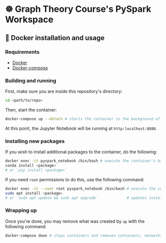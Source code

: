 # :wheel_of_dharma: Graph Theory Course's PySpark Workspace

## :whale: Docker installation and usage

### Requirements

- [Docker](https://docs.docker.com/get-docker/)
- [Docker-compose](https://docs.docker.com/compose/install/)

### Building and running

First, make sure you are inside this repository's directory:

```bash
cd <path/to/repo>
```

Then, start the container:

```bash
docker-compose up --detach # starts the container in the background of your terminal
```

At this point, the Jupyter Notebook will be running at `http:localhost:8888`.

### Installing new packages

If you wish to install additional packages to the container, do the following:

```bash
docker exec -it pyspark_notebook /bin/bash # execute the container's bash
conda install <package>
# or `pip install <package>`
```

If you need `root` permissions to do this, use the following command:

```bash
docker exec -it --user root pyspark_notebook /bin/bash # execute the container's bash
sudo apt install <package>
# or `sudo apt update && sudo apt upgrade`             # updates installed packages
```

### Wrapping up

Once you're done, you may remove what was created by `up` with the following command:

```bash
docker-compose down # stops containers and removes containers, networks, volumes, and images created by `up`
```
